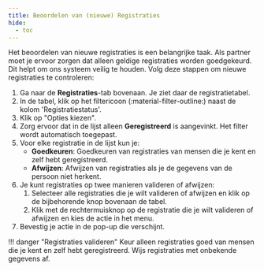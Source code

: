 ```yaml
---
title: Beoordelen van (nieuwe) Registraties
hide:
  - toc
---
```


Het beoordelen van nieuwe registraties is een belangrijke taak. Als partner moet je ervoor zorgen dat alleen geldige registraties worden goedgekeurd. Dit helpt om ons systeem veilig te houden. Volg deze stappen om nieuwe registraties te controleren:

1. Ga naar de **Registraties**-tab bovenaan. Je ziet daar de registratietabel.
2. In de tabel, klik op het filtericoon (:material-filter-outline:) naast de kolom 'Registratiestatus'.
3. Klik op "Opties kiezen".
4. Zorg ervoor dat in de lijst alleen **Geregistreerd** is aangevinkt. Het filter wordt automatisch toegepast.
5. Voor elke registratie in de lijst kun je:
    - **Goedkeuren**: Goedkeuren van registraties van mensen die je kent en zelf hebt geregistreerd.
    - **Afwijzen**: Afwijzen van registraties als je de gegevens van de persoon niet herkent.
6. Je kunt registraties op twee manieren valideren of afwijzen:
    1. Selecteer alle registraties die je wilt valideren of afwijzen en klik op de bijbehorende knop bovenaan de tabel.
    2. Klik met de rechtermuisknop op de registratie die je wilt valideren of afwijzen en kies de actie in het menu.
7. Bevestig je actie in de pop-up die verschijnt.

!!! danger "Registraties valideren"
    Keur alleen registraties goed van mensen die je kent en zelf hebt geregistreerd. Wijs registraties met onbekende gegevens af.
